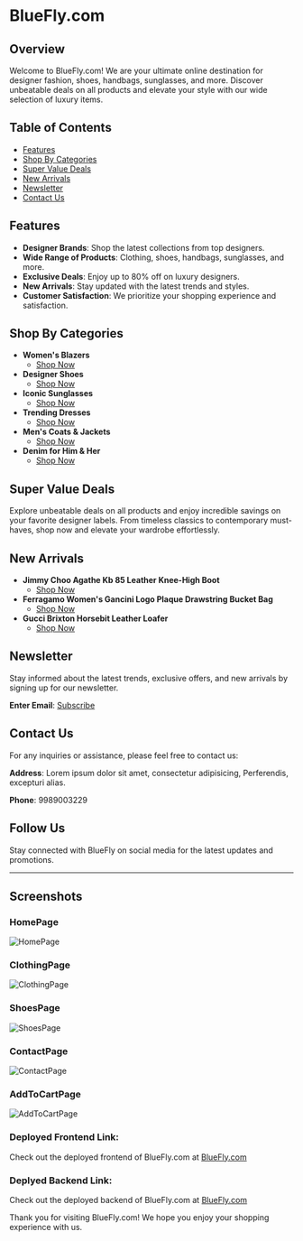 # BlueFly.com

## Overview
Welcome to BlueFly.com! We are your ultimate online destination for designer fashion, shoes, handbags, sunglasses, and more. Discover unbeatable deals on all products and elevate your style with our wide selection of luxury items.

## Table of Contents
- [Features](#features)
- [Shop By Categories](#shop-by-categories)
- [Super Value Deals](#super-value-deals)
- [New Arrivals](#new-arrivals)
- [Newsletter](#newsletter)
- [Contact Us](#contact-us)

## Features
- **Designer Brands**: Shop the latest collections from top designers.
- **Wide Range of Products**: Clothing, shoes, handbags, sunglasses, and more.
- **Exclusive Deals**: Enjoy up to 80% off on luxury designers.
- **New Arrivals**: Stay updated with the latest trends and styles.
- **Customer Satisfaction**: We prioritize your shopping experience and satisfaction.

## Shop By Categories
- **Women's Blazers**
  - [Shop Now](#)
- **Designer Shoes**
  - [Shop Now](#)
- **Iconic Sunglasses**
  - [Shop Now](#)
- **Trending Dresses**
  - [Shop Now](#)
- **Men's Coats & Jackets**
  - [Shop Now](#)
- **Denim for Him & Her**
  - [Shop Now](#)

## Super Value Deals
Explore unbeatable deals on all products and enjoy incredible savings on your favorite designer labels. From timeless classics to contemporary must-haves, shop now and elevate your wardrobe effortlessly.

## New Arrivals
- **Jimmy Choo Agathe Kb 85 Leather Knee-High Boot**
  - [Shop Now](#)
- **Ferragamo Women's Gancini Logo Plaque Drawstring Bucket Bag**
  - [Shop Now](#)
- **Gucci Brixton Horsebit Leather Loafer**
  - [Shop Now](#)

## Newsletter
Stay informed about the latest trends, exclusive offers, and new arrivals by signing up for our newsletter.

**Enter Email**: [Subscribe](#)

## Contact Us
For any inquiries or assistance, please feel free to contact us:

**Address**: Lorem ipsum dolor sit amet, consectetur adipisicing, Perferendis, excepturi alias.

**Phone**: 9989003229

## Follow Us
Stay connected with BlueFly on social media for the latest updates and promotions.

---
## Screenshots
### HomePage
![HomePage](./Assects/Document,screenshot/HOMEPAGE.PNG)


### ClothingPage
![ClothingPage](./Assects/Document,screenshot/clothing%20page.jpg)

### ShoesPage
![ShoesPage](./Assects/Document,screenshot/shoes%20page.jpg)

### ContactPage
![ContactPage](./Assects/Document,screenshot/contact%20page.jpg)


### AddToCartPage
![AddToCartPage](./Assects/Document,screenshot/Addtocart%20page.jpg)

### Deployed Frontend Link:
Check out the deployed frontend of BlueFly.com at [BlueFly.com]( https://palak720.github.io/PROJECT-BLUEFLY/)

### Deplyed Backend Link:
Check out the deployed backend of BlueFly.com at [BlueFly.com](https://universal-snowy-visitor.glitch.me/)


Thank you for visiting BlueFly.com! We hope you enjoy your shopping experience with us.
